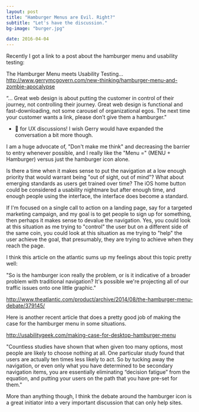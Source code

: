 ```yaml
---
layout: post
title: "Hamburger Menus are Evil. Right?"
subtitle: "Let's have the discussion."
bg-image: "burger.jpg"

date: 2016-04-04
---
```


Recently I got a link to a post about the hamburger menu and usability testing: 

The Hamburger Menu meets Usability Testing…  http://www.gerrymcgovern.com/new-thinking/hamburger-menu-and-zombie-apocalypse
 
“… Great web design is about putting the customer in control of their journey, not controlling their journey. Great web design is functional and fast-downloading, not some carousel of organizational egos. The next time your customer wants a link, please don’t give them a hamburger."

+ :100: for UX discussions! I wish Gerry would have expanded the conversation a bit more though.

I am a huge advocate of, "Don't make me think" and decreasing the barrier to entry whenever possible, and I really like the "Menu =" (MENU + Hamburger) versus just the hamburger icon alone.

Is there a time when it makes sense to put the navigation at a low enough priority that would warrant being "out of sight, out of mind"? What about emerging standards as users get trained over time? The iOS home button could be considered a usability nightmare but after enough time, and enough people using the interface, the interface does become a standard.

If I'm focused on a single call to action on a landing page, say for a targeted marketing campaign,  and my goal is to get people to sign up for something, then perhaps it makes sense to devalue the navigation. Yes, you could look at this situation as me trying to "control" the user but on a different side of the same coin, you could look at this situation as me trying to "help" the user achieve the goal, that presumably, they are trying to achieve when they reach the page.

I think this article on the atlantic sums up my feelings about this topic pretty well:

"So is the hamburger icon really the problem, or is it indicative of a broader problem with traditional navigation? It's possible we're projecting all of our traffic issues onto one little graphic."

http://www.theatlantic.com/product/archive/2014/08/the-hamburger-menu-debate/379145/

Here is another recent article that does a pretty good job of making the case for the hamburger menu in some situations.

http://usabilitygeek.com/making-case-for-desktop-hamburger-menu

"Countless studies have shown that when given too many options, most people are likely to choose nothing at all. One particular study found that users are actually ten times less likely to act. So by tucking away the navigation, or even only what you have determined to be secondary navigation items, you are essentially eliminating “decision fatigue” from the equation, and putting your users on the path that you have pre-set for them."

More than anything though, I think the debate around the hamburger icon is a great initiator into a very important discussion that can only help sites.